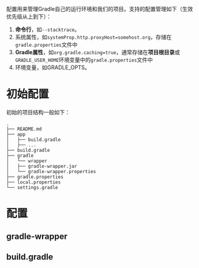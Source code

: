 配置用来管理Gradle自己的运行环境和我们的项目。支持的配置管理如下（生效优先级从上到下）：
1. **命令行**，如`--stacktrace`。
2. 系统属性，如`systemProp.http.proxyHost=somehost.org`，存储在`gradle.properties`文件中
3. **Gradle属性**，如`org.gradle.caching=true`，通常存储在**项目根目录**或`GRADLE_USER_HOME`环境变量中的`gradle.properties`文件中
4. 环境变量，如GRADLE_OPTS。

# 初始配置
初始的项目结构一般如下：

```
. 
├── README.md
├── app 
│   ├── build.gradle 
│   ├── ... 
├── build.gradle 
├── gradle 
│   └── wrapper 
│   ├── gradle-wrapper.jar 
│   └── gradle-wrapper.properties 
├── gradle.properties 
├── local.properties 
└── settings.gradle
```

# 配置
## gradle-wrapper

## build.gradle
